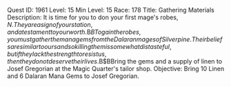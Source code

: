 Quest ID: 1961
Level: 15
Min Level: 15
Race: 178
Title: Gathering Materials
Description: It is time for you to don your first mage's robes, $N.They are a sign of your station, and a testament to your worth.$B$BTo gain the robes, you must gather the mana gems from the Dalaran mages of Silverpine.Their beliefs are similar to ours and so killing them is somewhat distasteful, but if they lack the strength to resist us, then they do not deserve their lives.$B$BBring the gems and a supply of linen to Josef Gregorian at the Magic Quarter's tailor shop.
Objective: Bring 10 Linen and 6 Dalaran Mana Gems to Josef Gregorian.

